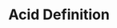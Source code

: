 <div style="float:right;margin:auto"><ebook-button title="Ka and pKa" link="https://genchem.science.psu.edu/20-4-measuring-acidity"></ebook-button></div>



# Acid Definition

